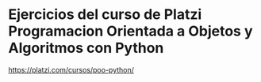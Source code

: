 # Ejercicios del curso de Platzi Programacion Orientada a Objetos y Algoritmos con Python

https://platzi.com/cursos/poo-python/